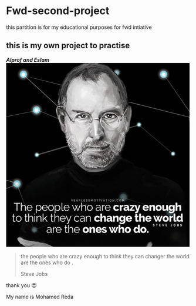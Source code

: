 # Fwd-second-project
this partition is for my educational purposes for fwd intiative
 ## this is my own project to practise
***Alprof and Eslam***
![crazy image](steve-jobs-quotes-crazy.jpg)
> the people who are crazy enough to think they can changer the world are the ones who do .
> 
>Steve Jobs 

thank you
:heart_eyes:

My name is Mohamed Reda